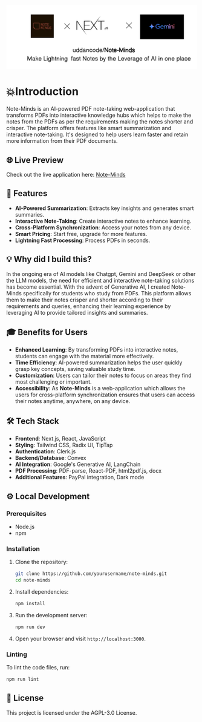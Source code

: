 ![Note-Minds Banner](public/Banner.png)

# 💥Introduction

Note-Minds is an AI-powered PDF note-taking web-application that transforms PDFs into interactive knowledge hubs which helps to make the notes from the PDFs as per the requirements making the notes shorter and crisper. The platform offers features like smart summarization and interactive note-taking. It's designed to help users learn faster and retain more information from their PDF documents.


## 🌐 Live Preview

Check out the live application here: [Note-Minds](https://note-minds.vercel.app/)

## 🌟 Features

- **AI-Powered Summarization**: Extracts key insights and generates smart summaries.
- **Interactive Note-Taking**: Create interactive notes to enhance learning.
- **Cross-Platform Synchronization**: Access your notes from any device.
- **Smart Pricing**: Start free, upgrade for more features.
- **Lightning Fast Processing**: Process PDFs in seconds.

## 💡 Why did I build this?

In the ongoing era of AI models like Chatgpt, Gemini and DeepSeek or other the LLM models, the need for efficient and interactive note-taking solutions has become essential. With the advent of Generative AI, I created Note-Minds specifically for students who study from PDFs. This platform allows them to make their notes crisper and shorter according to their requirements and queries, enhancing their learning experience by leveraging AI to provide tailored insights and summaries.


## 🎓 Benefits for Users

- **Enhanced Learning**: By transforming PDFs into interactive notes, students can engage with the material more effectively.
- **Time Efficiency**: AI-powered summarization helps the user quickly grasp key concepts, saving valuable study time.
- **Customization**: Users can tailor their notes to focus on areas they find most challenging or important.
- **Accessibility**: As **Note-Minds** is a web-application which allows the users for cross-platform synchronization ensures that users can access their notes anytime, anywhere, on any device.



## 🛠️ Tech Stack

- **Frontend**: Next.js, React, JavaScript
- **Styling**: Tailwind CSS, Radix UI, TipTap
- **Authentication**: Clerk.js
- **Backend/Database**: Convex
- **AI Integration**: Google's Generative AI, LangChain
- **PDF Processing**: PDF-parse, React-PDF, html2pdf.js, docx
- **Additional Features**: PayPal integration, Dark mode

## ⚙️ Local Development

### Prerequisites

- Node.js
- npm

### Installation

1. Clone the repository:
   ```bash
   git clone https://github.com/yourusername/note-minds.git
   cd note-minds
   ```

2. Install dependencies:
   ```bash
   npm install
   ```

3. Run the development server:
   ```bash
   npm run dev
   ```

4. Open your browser and visit `http://localhost:3000`.

### Linting

To lint the code files, run:
```bash
npm run lint
```

## 📜 License

This project is licensed under the AGPL-3.0 License.
